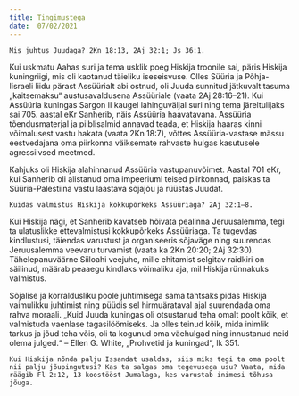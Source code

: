```yaml
---
title: Tingimustega 
date:  07/02/2021  
---
```


`Mis juhtus Juudaga? 2Kn 18:13, 2Aj 32:1; Js 36:1.`

Kui uskmatu Aahas suri ja tema usklik poeg Hiskija troonile sai, päris Hiskija kuningriigi, mis oli kaotanud täieliku iseseisvuse. Olles Süüria ja Põhja-Iisraeli liidu pärast Assüürialt abi ostnud, oli Juuda sunnitud jätkuvalt tasuma „kaitsemaksu“ austusavaldusena Assüüriale (vaata 2Aj 28:16–21). Kui Assüüria kuningas Sargon II kaugel lahinguväljal suri ning tema järeltulijaks sai 705. aastal eKr Sanherib, näis Assüüria haavatavana. Assüüria tõendusmaterjal ja piiblisalmid annavad teada, et Hiskija haaras kinni võimalusest vastu hakata (vaata 2Kn 18:7), võttes Assüüria-vastase mässu eestvedajana oma piirkonna väiksemate rahvaste hulgas kasutusele agressiivsed meetmed.

Kahjuks oli Hiskija alahinnanud Assüüria vastupanuvõimet. Aastal 701 eKr, kui Sanherib oli alistanud oma impeeriumi teised piirkonnad, paiskas ta Süüria-Palestiina vastu laastava sõjajõu ja rüüstas Juudat.

`Kuidas valmistus Hiskija kokkupõrkeks Assüüriaga? 2Aj 32:1–8.`

Kui Hiskija nägi, et Sanherib kavatseb hõivata pealinna Jeruusalemma, tegi ta ulatuslikke ettevalmistusi kokkupõrkeks Assüüriaga. Ta tugevdas kindlustusi, täiendas varustust ja organiseeris sõjaväge ning suurendas Jeruusalemma veevaru turvamist (vaata ka 2Kn 20:20; 2Aj 32:30). Tähelepanuväärne Siiloahi veejuhe, mille ehitamist selgitav raidkiri on säilinud, määrab peaaegu kindlaks võimaliku aja, mil Hiskija rünnakuks valmistus.

Sõjalise ja korraldusliku poole juhtimisega sama tähtsaks pidas Hiskija vaimulikku juhtimist ning püüdis sel hirmuärataval ajal suurendada oma rahva moraali. „Kuid Juuda kuningas oli otsustanud teha omalt poolt kõik, et valmistuda vaenlase tagasilöömiseks. Ja olles teinud kõik, mida inimlik tarkus ja jõud teha võis, oli ta kogunud oma väehulgad ning innustanud neid olema julged.“ – Ellen G. White, „Prohvetid ja kuningad“, lk 351.

`Kui Hiskija nõnda palju Issandat usaldas, siis miks tegi ta oma poolt nii palju jõupingutusi? Kas ta salgas oma tegevusega usu? Vaata, mida räägib Fl 2:12, 13 koostööst Jumalaga, kes varustab inimesi tõhusa jõuga.`